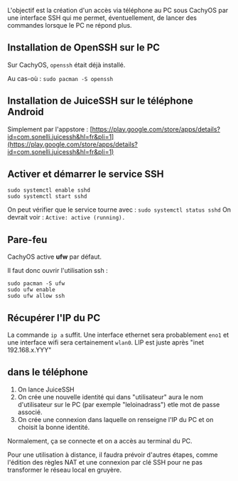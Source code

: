 L'objectif est la création d'un accès via téléphone au PC sous CachyOS par une interface SSH qui me permet, éventuellement, de lancer des commandes lorsque le PC ne répond plus.

## Installation de OpenSSH sur le PC
Sur CachyOS, `openssh` était déjà installé.

Au cas-où :
`sudo pacman -S openssh`


## Installation de JuiceSSH sur le téléphone Android

Simplement par l'appstore : [https://play.google.com/store/apps/details?id=com.sonelli.juicessh&hl=fr&pli=1](https://play.google.com/store/apps/details?id=com.sonelli.juicessh&hl=fr&pli=1)


## Activer et démarrer le service SSH
```
sudo systemctl enable sshd
sudo systemctl start sshd
```

On peut vérifier que le service tourne avec : `sudo systemctl status sshd`
On devrait voir : `Active: active (running).`

## Pare-feu

CachyOS active **ufw** par défaut.

Il faut donc ouvrir l'utilisation ssh :

```
sudo pacman -S ufw
sudo ufw enable
sudo ufw allow ssh
```

## Récupérer l'IP du PC

La commande `ip a` suffit.
Une interface ethernet sera probablement `eno1` et une interface wifi sera certainement `wlan0`. LIP est juste après "inet 192.168.x.YYY"


## dans le téléphone

1) On lance JuiceSSH
2) On crée une nouvelle identité qui dans "utilisateur" aura le nom d'utilisateur sur le PC (par exemple "leloinadrass") etle mot de passe associé.
3) On crée une connexion dans laquelle on renseigne l'IP du PC et on choisit la bonne identité.

Normalement, ça se connecte et on a accès au terminal du PC.

Pour une utilisation à distance, il faudra prévoir d'autres étapes, comme l'édition des règles NAT et une connexion par clé SSH pour ne pas transformer le réseau local en gruyère.
